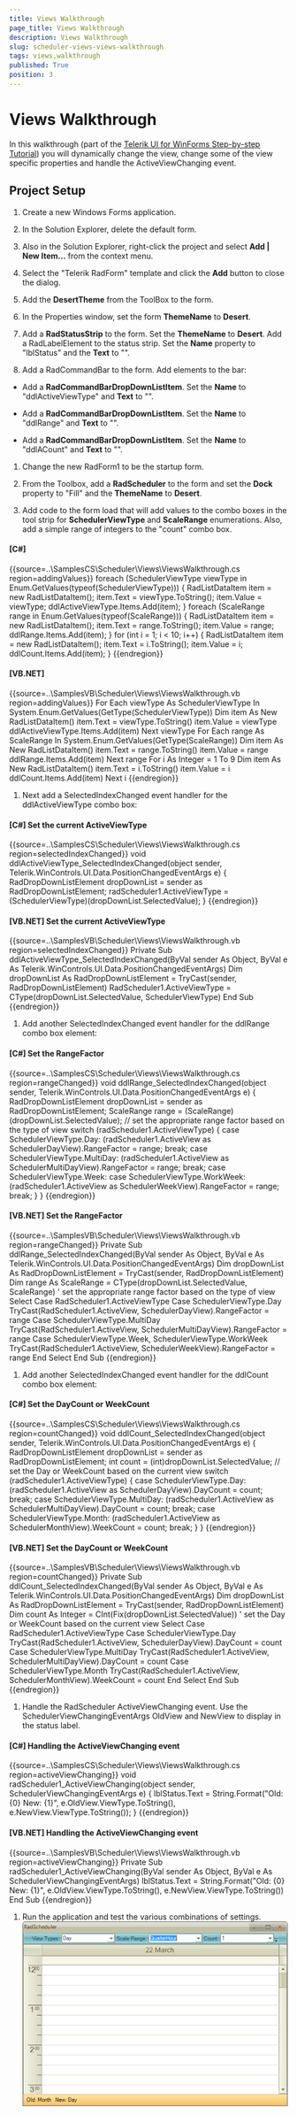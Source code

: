 ```yaml
---
title: Views Walkthrough
page_title: Views Walkthrough
description: Views Walkthrough
slug: scheduler-views-views-walkthrough
tags: views,walkthrough
published: True
position: 3
---
```


# Views Walkthrough



In this walkthrough (part of the [Telerik UI for WinForms Step-by-step Tutorial](http://www.telerik.com/support/documentation-and-tutorials/step-by-step-tutorial-for-winforms.aspx)) you will
        dynamically change the view, change some of the view specific properties and
        handle the ActiveViewChanging event.
      

## Project Setup

1. Create a new Windows Forms application.

1. In the Solution Explorer, delete the default form.

1. Also in the Solution Explorer, right-click the project and select __Add | New Item...__ from the context menu.
            

1. Select the "Telerik RadForm" template and click the __Add__ button to close the dialog.
            

1. Add the __DesertTheme__ from the ToolBox to the form.
            

1. In the Properties window, set the form __ThemeName__ to __Desert__.
            

1. Add a __RadStatusStrip__ to the form. Set the
              __ThemeName__ to __Desert__. Add a
              RadLabelElement to the status strip. Set the __Name__ property
              to "lblStatus" and the __Text__ to "".
            

1. Add a RadCommandBar to the form. Add elements to the bar:

* Add a
                  __RadCommandBarDropDownListItem__. Set the
                  __Name__ to "ddlActiveViewType" and
                  __Text__ to "".
                

* Add a
                  __RadCommandBarDropDownListItem__. Set the
                  __Name__ to "ddlRange" and __Text__ to
                  "".
                

* Add a
                  __RadCommandBarDropDownListItem__. Set the
                  __Name__ to "ddlACount" and __Text__ to
                  "".
                

1. Change the new RadForm1 to be the startup form.

1. From the Toolbox, add a __RadScheduler__ to the form and
              set the __Dock__ property to "Fill" and the
              __ThemeName__ to __Desert__.
            

1. Add code to the form load that will add values to the combo boxes in
              the tool strip for __SchedulerViewType__ and
              __ScaleRange__ enumerations. Also, add a simple range of
              integers to the "count" combo box.
            

#### __[C#]__

{{source=..\SamplesCS\Scheduler\Views\ViewsWalkthrough.cs region=addingValues}}
	            foreach (SchedulerViewType viewType in Enum.GetValues(typeof(SchedulerViewType)))
	            {
	                RadListDataItem item = new RadListDataItem();
	                item.Text = viewType.ToString();
	                item.Value = viewType;
	                ddlActiveViewType.Items.Add(item);
	            }
	            foreach (ScaleRange range in Enum.GetValues(typeof(ScaleRange)))
	            {
	                RadListDataItem item = new RadListDataItem();
	                item.Text = range.ToString();
	                item.Value = range;
	                ddlRange.Items.Add(item);
	            }
	            for (int i = 1; i < 10; i++)
	            {
	                RadListDataItem item = new RadListDataItem();
	                item.Text = i.ToString();
	                item.Value = i;
	                ddlCount.Items.Add(item);
	            }
	{{endregion}}



#### __[VB.NET]__

{{source=..\SamplesVB\Scheduler\Views\ViewsWalkthrough.vb region=addingValues}}
	        For Each viewType As SchedulerViewType In System.Enum.GetValues(GetType(SchedulerViewType))
	            Dim item As New RadListDataItem()
	            item.Text = viewType.ToString()
	            item.Value = viewType
	            ddlActiveViewType.Items.Add(item)
	        Next viewType
	        For Each range As ScaleRange In System.Enum.GetValues(GetType(ScaleRange))
	            Dim item As New RadListDataItem()
	            item.Text = range.ToString()
	            item.Value = range
	            ddlRange.Items.Add(item)
	        Next range
	        For i As Integer = 1 To 9
	            Dim item As New RadListDataItem()
	            item.Text = i.ToString()
	            item.Value = i
	            ddlCount.Items.Add(item)
	        Next i
	{{endregion}}



1. Next add a SelectedIndexChanged event handler for the
              ddlActiveViewType combo box:
            

#### __[C#] Set the current ActiveViewType__

{{source=..\SamplesCS\Scheduler\Views\ViewsWalkthrough.cs region=selectedIndexChanged}}
	        void ddlActiveViewType_SelectedIndexChanged(object sender, Telerik.WinControls.UI.Data.PositionChangedEventArgs e)
	        {
	            RadDropDownListElement dropDownList = sender as RadDropDownListElement;
	            radScheduler1.ActiveViewType = (SchedulerViewType)(dropDownList.SelectedValue);
	        }
	{{endregion}}



#### __[VB.NET] Set the current ActiveViewType__

{{source=..\SamplesVB\Scheduler\Views\ViewsWalkthrough.vb region=selectedIndexChanged}}
	    Private Sub ddlActiveViewType_SelectedIndexChanged(ByVal sender As Object, ByVal e As Telerik.WinControls.UI.Data.PositionChangedEventArgs)
	        Dim dropDownList As RadDropDownListElement = TryCast(sender, RadDropDownListElement)
	        RadScheduler1.ActiveViewType = CType(dropDownList.SelectedValue, SchedulerViewType)
	    End Sub
	{{endregion}}



1. Add another SelectedIndexChanged event handler for the ddlRange combo
              box element:
            

#### __[C#] Set the RangeFactor__

{{source=..\SamplesCS\Scheduler\Views\ViewsWalkthrough.cs region=rangeChanged}}
	        void ddlRange_SelectedIndexChanged(object sender, Telerik.WinControls.UI.Data.PositionChangedEventArgs e)
	        {
	            RadDropDownListElement dropDownList = sender as RadDropDownListElement;
	            ScaleRange range = (ScaleRange)(dropDownList.SelectedValue);
	            // set the appropriate range factor based on the type of view
	            switch (radScheduler1.ActiveViewType)
	            {
	                case SchedulerViewType.Day:
	                    (radScheduler1.ActiveView as SchedulerDayView).RangeFactor = range;
	                    break;
	                case SchedulerViewType.MultiDay:
	                    (radScheduler1.ActiveView as SchedulerMultiDayView).RangeFactor = range;
	                    break;
	                case SchedulerViewType.Week:
	                case SchedulerViewType.WorkWeek:
	                    (radScheduler1.ActiveView as SchedulerWeekView).RangeFactor = range;
	                    break;
	            }
	        }
	{{endregion}}



#### __[VB.NET] Set the RangeFactor__

{{source=..\SamplesVB\Scheduler\Views\ViewsWalkthrough.vb region=rangeChanged}}
	    Private Sub ddlRange_SelectedIndexChanged(ByVal sender As Object, ByVal e As Telerik.WinControls.UI.Data.PositionChangedEventArgs)
	        Dim dropDownList As RadDropDownListElement = TryCast(sender, RadDropDownListElement)
	        Dim range As ScaleRange = CType(dropDownList.SelectedValue, ScaleRange)
	        ' set the appropriate range factor based on the type of view
	        Select Case RadScheduler1.ActiveViewType
	            Case SchedulerViewType.Day
	                TryCast(RadScheduler1.ActiveView, SchedulerDayView).RangeFactor = range
	            Case SchedulerViewType.MultiDay
	                TryCast(RadScheduler1.ActiveView, SchedulerMultiDayView).RangeFactor = range
	            Case SchedulerViewType.Week, SchedulerViewType.WorkWeek
	                TryCast(RadScheduler1.ActiveView, SchedulerWeekView).RangeFactor = range
	        End Select
	    End Sub
	{{endregion}}



1. Add another SelectedIndexChanged event handler for the ddlCount combo
              box element:
            

#### __[C#] Set the DayCount or WeekCount__

{{source=..\SamplesCS\Scheduler\Views\ViewsWalkthrough.cs region=countChanged}}
	        void ddlCount_SelectedIndexChanged(object sender, Telerik.WinControls.UI.Data.PositionChangedEventArgs e)
	        {
	            RadDropDownListElement dropDownList = sender as RadDropDownListElement;
	            int count = (int)dropDownList.SelectedValue;
	            // set the Day or WeekCount based on the current view
	            switch (radScheduler1.ActiveViewType)
	            {
	                case SchedulerViewType.Day:
	                    (radScheduler1.ActiveView as SchedulerDayView).DayCount = count;
	                    break;
	                case SchedulerViewType.MultiDay:
	                    (radScheduler1.ActiveView as SchedulerMultiDayView).DayCount = count;
	                    break;
	                case SchedulerViewType.Month:
	                    (radScheduler1.ActiveView as SchedulerMonthView).WeekCount = count;
	                    break;
	            }
	        }
	{{endregion}}



#### __[VB.NET] Set the DayCount or WeekCount__

{{source=..\SamplesVB\Scheduler\Views\ViewsWalkthrough.vb region=countChanged}}
	    Private Sub ddlCount_SelectedIndexChanged(ByVal sender As Object, ByVal e As Telerik.WinControls.UI.Data.PositionChangedEventArgs)
	        Dim dropDownList As RadDropDownListElement = TryCast(sender, RadDropDownListElement)
	        Dim count As Integer = CInt(Fix(dropDownList.SelectedValue))
	        ' set the Day or WeekCount based on the current view
	        Select Case RadScheduler1.ActiveViewType
	            Case SchedulerViewType.Day
	                TryCast(RadScheduler1.ActiveView, SchedulerDayView).DayCount = count
	            Case SchedulerViewType.MultiDay
	                TryCast(RadScheduler1.ActiveView, SchedulerMultiDayView).DayCount = count
	            Case SchedulerViewType.Month
	                TryCast(RadScheduler1.ActiveView, SchedulerMonthView).WeekCount = count
	        End Select
	    End Sub
	{{endregion}}



1. Handle the RadScheduler ActiveViewChanging event. Use the
              SchedulerViewChangingEventArgs OldView and NewView to display in the
              status label.
            

#### __[C#] Handling the ActiveViewChanging event__

{{source=..\SamplesCS\Scheduler\Views\ViewsWalkthrough.cs region=activeViewChanging}}
	        void radScheduler1_ActiveViewChanging(object sender, SchedulerViewChangingEventArgs e)
	        {
	            lblStatus.Text = String.Format("Old: {0} New: {1}",
	            e.OldView.ViewType.ToString(), e.NewView.ViewType.ToString());
	        }
	{{endregion}}



#### __[VB.NET] Handling the ActiveViewChanging event__

{{source=..\SamplesVB\Scheduler\Views\ViewsWalkthrough.vb region=activeViewChanging}}
	    Private Sub radScheduler1_ActiveViewChanging(ByVal sender As Object, ByVal e As SchedulerViewChangingEventArgs)
	        lblStatus.Text = String.Format("Old: {0} New: {1}", e.OldView.ViewType.ToString(), e.NewView.ViewType.ToString())
	    End Sub
	{{endregion}}



1. Run the application and test the various combinations of
              settings.
            ![scheduler-views-views-walkthrough 001](images/scheduler-views-views-walkthrough001.png)
